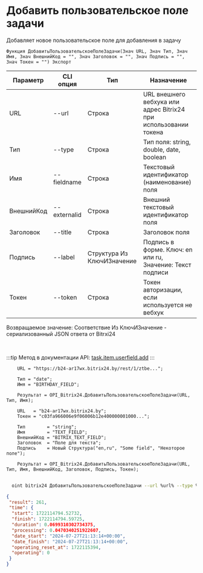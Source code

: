 ﻿---
sidebar_position: 2
---

# Добавить пользовательское поле задачи
 Добавляет новое пользовательское поле для добавления в задачу



`Функция ДобавитьПользовательскоеПолеЗадачи(Знач URL, Знач Тип, Знач Имя, Знач ВнешнийКод = "", Знач Заголовок = "", Знач Подпись = "", Знач Токен = "") Экспорт`

  | Параметр | CLI опция | Тип | Назначение |
  |-|-|-|-|
  | URL | --url | Строка | URL внешнего вебхука или адрес Bitrix24 при использовании токена |
  | Тип | --type | Строка | Тип поля: string, double, date, boolean |
  | Имя | --fieldname | Строка | Текстовый идентификатор (наименование) поля |
  | ВнешнийКод | --externalid | Строка | Внешний текстовый идентификатор поля |
  | Заголовок | --title | Строка | Заголовок поля |
  | Подпись | --label | Структура Из КлючИЗначение | Подпись в форме. Ключ: en или ru, Значение: Текст подписи |
  | Токен | --token | Строка | Токен авторизации, если используется не вебхук |

  
  Возвращаемое значение:   Соответствие Из КлючИЗначение - сериализованный JSON ответа от Bitrxi24

<br/>

:::tip
Метод в документации API: [task.item.userfield.add](https://dev.1c-bitrix.ru/rest_help/tasks/task/userfield/add.php)
:::
<br/>


```bsl title="Пример кода"
    URL = "https://b24-ar17wx.bitrix24.by/rest/1/ztbe...";

    Тип = "date";
    Имя = "BIRTHDAY_FIELD";

    Результат = OPI_Bitrix24.ДобавитьПользовательскоеПолеЗадачи(URL, Тип, Имя);

    URL   = "b24-ar17wx.bitrix24.by";
    Токен = "c03fa966006e9f06006b12e400000001000...";

    Тип        = "string";
    Имя        = "TEXT_FIELD";
    ВнешнийКод = "BITRIX_TEXT_FIELD";
    Заголовок  = "Поле для текста";
    Подпись    = Новый Структура("en,ru", "Some field", "Некоторое поле");

    Результат = OPI_Bitrix24.ДобавитьПользовательскоеПолеЗадачи(URL, Тип, Имя, ВнешнийКод, Заголовок, Подпись, Токен);
```



```sh title="Пример команды CLI"
    
  oint bitrix24 ДобавитьПользовательскоеПолеЗадачи --url %url% --type %type% --fieldname %fieldname% --externalid %externalid% --title %title% --label %label% --token %token%

```

```json title="Результат"
{
 "result": 261,
 "time": {
  "start": 1722114794.52732,
  "finish": 1722114794.59725,
  "duration": 0.0699310302734375,
  "processing": 0.0470340251922607,
  "date_start": "2024-07-27T21:13:14+00:00",
  "date_finish": "2024-07-27T21:13:14+00:00",
  "operating_reset_at": 1722115394,
  "operating": 0
 }
}
```
